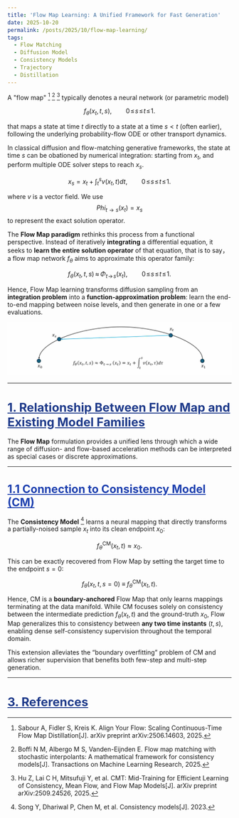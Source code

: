 ```yaml
---
title: 'Flow Map Learning: A Unified Framework for Fast Generation'
date: 2025-10-20
permalink: /posts/2025/10/flow-map-learning/
tags:
  - Flow Matching
  - Diffusion Model
  - Consistency Models
  - Trajectory
  - Distillation
---
```



A "flow map" [^ayf] [^flow_map] [^cmt] typically denotes a neural network (or parametric model) 

$$
f_{\theta}(x_t, t, s) ,\qquad 0\!\le\! s\!\le\! t\!\le\! 1.
$$

that maps a state at time $t$ directly to a state at a time $s < t$ (often earlier), following the underlying probability-flow ODE or other transport dynamics. 

In classical diffusion and flow-matching generative frameworks, the state at time $s$ can be obationed by numerical integration: starting from $x_t$, and perform multiple ODE solver steps to reach $x_s$.

$$
x_s = x_t + \int_{t}^{s} v(x_t,t) dt ,\qquad 0\!\le\! s\!\le\! t\!\le\! 1.
$$

where $v$ is a vector field. We use $$Phi_{t\to s}(x_t)=x_s$$ to represent the exact solution operator.



The **Flow Map paradigm** rethinks this process from a functional perspective. Instead of iteratively **integrating** a differential equation, it seeks to **learn the entire solution operator** of that equation, that is to say， a flow map network  $f_{\theta}$ aims to approximate this operator family:

$$
f_\theta(x_t,t,s)\,\approx\,\Phi_{t\!\to\! s}(x_t)  ,\qquad 0\!\le\! s\!\le\! t\!\le\! 1.
$$

Hence, Flow Map learning transforms diffusion sampling from an **integration problem** into a **function-approximation problem**: learn the end-to-end mapping between noise levels, and then generate in one or a few evaluations.

![Flow Map Learning](/images/posts/2025-10-20-blog-post/fm.jpg)


---

<h1 id="section1" style="color: #1E3A8A; font-size: 27px; font-weight: bold; text-decoration: underline;">1. Relationship Between Flow Map and Existing Model Families</h1>


The **Flow Map** formulation provides a unified lens through which a wide range of diffusion- and flow-based acceleration methods can be interpreted as special cases or discrete approximations.


---

<h1 id="section1.1" style="color: #1E40AF; font-size: 25px; font-weight: bold; text-decoration: underline;">1.1 Connection to Consistency Model (CM)</h1> 

The **Consistency Model** [^cm] learns a neural mapping that directly transforms a partially-noised sample $x_t$ into its clean endpoint $x_0$:

$$
f_{\theta}^{\mathrm{CM}}(x_t, t) \approx x_0 .
$$

This can be exactly recovered from Flow Map by setting the target time to the endpoint $s=0$:

$$
f_{\theta}(x_t, t, s=0)
\; \equiv \;
f_{\theta}^{\mathrm{CM}}(x_t, t).
$$

Hence, CM is a **boundary-anchored** Flow Map that only learns mappings terminating at the data manifold. While CM focuses solely on consistency between the intermediate prediction $f_{\theta}(x_t,t)$ and the ground-truth $x_0$, Flow Map generalizes this to consistency between **any two time instants** $(t,s)$, enabling dense self-consistency supervision throughout the temporal domain.

This extension alleviates the “boundary overfitting” problem of CM and allows richer supervision that benefits both few-step and multi-step generation.

  
---

<h1 id="section3" style="color: #1E3A8A; font-size: 27px; font-weight: bold; text-decoration: underline;">3. References</h1>


[^Reflow]: Liu X, Gong C, Liu Q. Flow straight and fast: Learning to generate and transfer data with rectified flow[J]. arXiv preprint arXiv:2209.03003, 2022.

[^nvp]: Dinh L, Sohl-Dickstein J, Bengio S. Density estimation using real nvp[J]. arXiv preprint arXiv:1605.08803, 2016.

[^Glow]: Kingma D P, Dhariwal P. Glow: Generative flow with invertible 1x1 convolutions[J]. Advances in neural information processing systems, 2018, 31.

[^Neural_ODE]: Chen R T Q, Rubanova Y, Bettencourt J, et al. Neural ordinary differential equations[J]. Advances in neural information processing systems, 2018, 31.

[^Ffjord]: Grathwohl W, Chen R T Q, Bettencourt J, et al. Ffjord: Free-form continuous dynamics for scalable reversible generative models[J]. arXiv preprint arXiv:1810.01367, 2018.

[^rectified_flow]: Liu X, Gong C, Liu Q. Flow straight and fast: Learning to generate and transfer data with rectified flow[J]. arXiv preprint arXiv:2209.03003, 2022.

[^FM]: Lipman Y, Chen R T Q, Ben-Hamu H, et al. Flow matching for generative modeling[J]. arXiv preprint arXiv:2210.02747, 2022.

[^SI]: Albergo M S, Boffi N M, Vanden-Eijnden E. Stochastic interpolants: A unifying framework for flows and diffusions[J]. arXiv preprint arXiv:2303.08797, 2023.

[^SI_1]: Albergo M S, Vanden-Eijnden E. Building normalizing flows with stochastic interpolants[J]. arXiv preprint arXiv:2209.15571, 2022.

[^SI_2]: Albergo M S, Goldstein M, Boffi N M, et al. Stochastic interpolants with data-dependent couplings[J]. arXiv preprint arXiv:2310.03725, 2023.

[^improve_rf]: Lee S, Lin Z, Fanti G. Improving the training of rectified flows[J]. Advances in neural information processing systems, 2024, 37: 63082-63109.

[^instaflow]: Liu X, Zhang X, Ma J, et al. Instaflow: One step is enough for high-quality diffusion-based text-to-image generation[C]//The Twelfth International Conference on Learning Representations. 2023.

[^meanflow]: Geng Z, Deng M, Bai X, et al. Mean flows for one-step generative modeling[J]. arXiv preprint arXiv:2505.13447, 2025.

[^flow_map]: Boffi N M, Albergo M S, Vanden-Eijnden E. Flow map matching with stochastic interpolants: A mathematical framework for consistency models[J]. Transactions on Machine Learning Research, 2025.

[^ayf]: Sabour A, Fidler S, Kreis K. Align Your Flow: Scaling Continuous-Time Flow Map Distillation[J]. arXiv preprint arXiv:2506.14603, 2025.

[^cmt]: Hu Z, Lai C H, Mitsufuji Y, et al. CMT: Mid-Training for Efficient Learning of Consistency, Mean Flow, and Flow Map Models[J]. arXiv preprint arXiv:2509.24526, 2025.

[^cm]: Song Y, Dhariwal P, Chen M, et al. Consistency models[J]. 2023.
